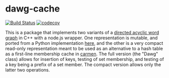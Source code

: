 # dawg-cache

[![Build Status](https://travis-ci.org/mapbox/dawg-cache.svg?branch=master)](https://travis-ci.org/mapbox/dawg-cache)
[![codecov](https://codecov.io/gh/mapbox/dawg-cache/branch/master/graph/badge.svg)](https://codecov.io/gh/mapbox/dawg-cache)

This is a package that implements two variants of a [directed acyclic word graph](https://en.wikipedia.org/wiki/Deterministic_acyclic_finite_state_automaton) in C++ with a node.js wrapper. One representation is mutable, and ported from a Python implementation [here](https://gist.github.com/smhanov/94230b422c2100ae4218), and the other is a very compact read-only representation meant to be used as an alternative to a hash table as a first-line membership cache in [carmen](https://github.com/mapbox/carmen/). The full version (the "Dawg" class) allows for insertion of keys, testing of set membership, and testing of a key being a prefix of a set member. The compact version allows only the latter two operations.
